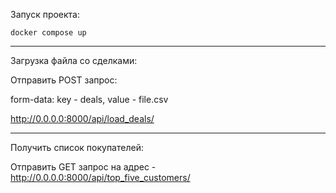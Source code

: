 Запуск проекта:

`docker compose up`

***

Загрузка файла со сделками:

Отправить POST запрос:

form-data: key - deals, value - file.csv

http://0.0.0.0:8000/api/load_deals/

***

Получить список покупателей:

Отправить GET запрос на адрес - 
http://0.0.0.0:8000/api/top_five_customers/